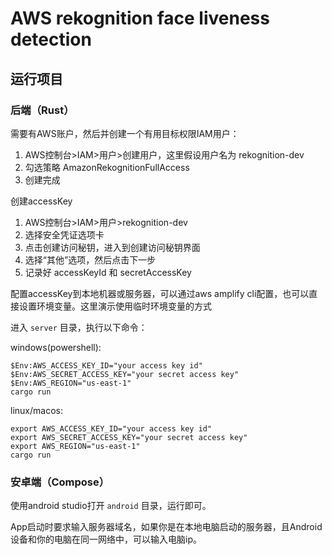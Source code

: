 # AWS rekognition face liveness detection

## 运行项目

### 后端（Rust）

需要有AWS账户，然后并创建一个有用目标权限IAM用户：

1. AWS控制台>IAM>用户>创建用户，这里假设用户名为 rekognition-dev
2. 勾选策略 AmazonRekognitionFullAccess
3. 创建完成

创建accessKey

1. AWS控制台>IAM>用户>rekognition-dev
2. 选择安全凭证选项卡
3. 点击创建访问秘钥，进入到创建访问秘钥界面
4. 选择“其他”选项，然后点击下一步
5. 记录好 accessKeyId 和 secretAccessKey

配置accessKey到本地机器或服务器，可以通过aws amplify cli配置，也可以直接设置环境变量。这里演示使用临时环境变量的方式

进入 `server` 目录，执行以下命令：

windows(powershell):
```shell
$Env:AWS_ACCESS_KEY_ID="your access key id"
$Env:AWS_SECRET_ACCESS_KEY="your secret access key"
$Env:AWS_REGION="us-east-1"
cargo run
```

linux/macos:
```shell
export AWS_ACCESS_KEY_ID="your access key id"
export AWS_SECRET_ACCESS_KEY="your secret access key"
export AWS_REGION="us-east-1"
cargo run
```

### 安卓端（Compose）

使用android studio打开 `android` 目录，运行即可。

App启动时要求输入服务器域名，如果你是在本地电脑启动的服务器，且Android设备和你的电脑在同一网络中，可以输入电脑ip。